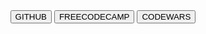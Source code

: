 <!DOCTYPE HTML>
<html>
  <header>
    <button>
      GITHUB
    </button>
    <button>
      FREECODECAMP
    </button>
    <button>
     CODEWARS
    </button>
    
  </header>
  </html>
